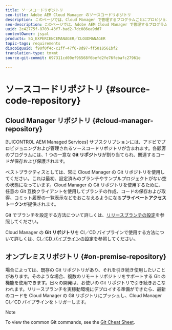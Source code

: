```yaml
---
title: ソースコードリポジトリ
seo-title: Adobe AEM Cloud Manager のソースコードリポジトリ
description: このページでは、Cloud Manager で管理するプログラムごとにプロビジョニングされる Git リポジトリについて説明します。
seo-description: このページでは、Adobe AEM Cloud Manager で管理するプログラムごとにプロビジョニングされる Git リポジトリについて説明します。
uuid: 2c42775f-8703-43f7-bad2-7dc086ea9dd7
contentOwner: jsyal
products: SG_EXPERIENCEMANAGER／CLOUDMANAGER
topic-tags: requirements
discoiquuid: f90f0f4c-c1ff-47f6-8d97-ff5018561bf2
translation-type: tm+mt
source-git-commit: 697311cd00ef96568f6befd2fe76febafc27961e

---
```



# ソースコードリポジトリ {#source-code-repository}

## Cloud Manager リポジトリ {#cloud-manager-repository}

[!UICONTROL AEM Managed Services] サブスクリプションには、アドビでプロビジョニングおよび管理されるソースコードリポジトリが含まれます。各顧客のプログラムには、1 つの一意な **Git リポジトリ**&#x200B;が割り当てられ、関連するコードが保存および保護されます。

ベストプラクティスとしては、常に Cloud Manager の Git リポジトリを使用してください。これは最初、設定済みのブランチやサンプルプロジェクトがない空の状態になっています。Cloud Manager の Git リポジトリを使用するために、任意の Git 互換クライアントを使用してブランチの作成、コードの保存および取得、コミット履歴の一覧表示などをおこなえるようになる&#x200B;**プライベートアクセストークン**&#x200B;が提供されます。

Git でブランチを設定する方法について詳しくは、[リリースブランチの設定](configure-your-release-branches.md)を参照してください。

Cloud Manager の **Git リポジトリ**&#x200B;を CI／CD パイプラインで使用する方法について詳しくは、[CI／CD パイプラインの設定](configuring-pipeline.md)を参照してください。

## オンプレミスリポジトリ {#on-premise-repository}

場合によっては、既存の Git リポジトリがあり、それを引き続き使用したいことがあります。そのような場合、複数のリモートリポジトリをサポートする Git の機能を使用できます。日々の開発は、お使いの Git リポジトリで引き続きおこなわれます。リリースブランチを実稼動環境にデプロイする準備ができたら、最新のコードを Cloud Manager の Git リポジトリにプッシュし、Cloud Manager CI／CD パイプラインをトリガーします。

>[!NOTE]
>
>To view the common Git commands, see the [Git Cheat Sheet](https://education.github.com/git-cheat-sheet-education.pdf).

